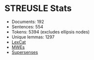 STREUSLE Stats
==============

* Documents:          192
* Sentences:          554
* Tokens:            5394 (excludes ellipsis nodes)
* Unique lemmas:     1297
* [LexCat](LEXCAT.txt)
* [MWEs](MWES.txt)
* [Supersenses](SUPERSENSES.txt)
